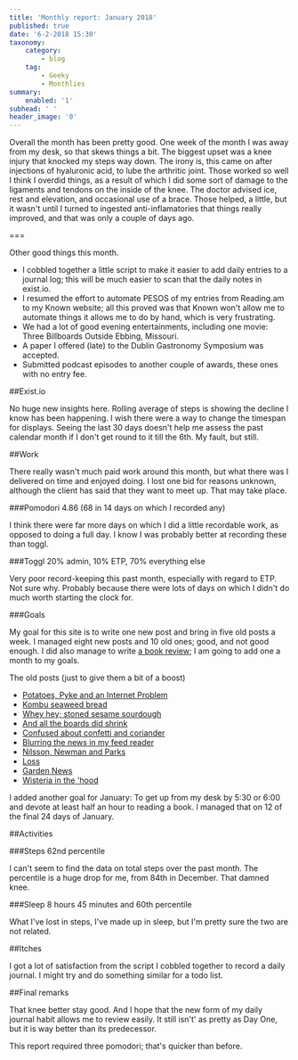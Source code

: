 ```yaml
---
title: 'Monthly report: January 2018'
published: true
date: '6-2-2018 15:30'
taxonomy:
    category:
        - blog
    tag:
        - Geeky
        - Monthlies
summary:
    enabled: '1'
subhead: ' '
header_image: '0'
---
```


Overall the month has been pretty good. One week of the month I was away from my desk, so that skews things a bit. The biggest upset was a knee injury that knocked my steps way down. The irony is, this came on after injections of hyaluronic acid, to lube the arthritic joint. Those worked so well I think I overdid things, as a result of which I did some sort of damage to the ligaments and tendons on the inside of the knee. The doctor advised ice, rest and elevation, and occasional use of a brace. Those helped, a little, but it wasn't until I turned to ingested anti-inflamatories that things really improved, and that was only a couple of days ago.

===

Other good things this month. 

* I cobbled together a little script to make it easier to add daily entries to a journal log; this will be much easier to scan that the daily notes in exist.io.
* I resumed the effort to automate PESOS of my entries from Reading.am to my Known website; all this proved was that Known won't allow me to automate things it allows me to do by hand, which is very frustrating.
* We had a lot of good evening entertainments, including one movie: Three Billboards Outside Ebbing, Missouri.
* A paper I offered (late) to the Dublin Gastronomy Symposium was accepted.
* Submitted podcast episodes to another couple of awards, these ones with no entry fee. 

##Exist.io

No huge new insights here. Rolling average of steps is showing the decline I know has been happening. I wish there were a way to change the timespan for displays. Seeing the last 30 days doesn't help me assess the past calendar month if I don't get round to it till the 6th. My fault, but still.

##Work

There really wasn't much paid work around this month, but what there was I delivered on time and enjoyed doing. I lost one bid for reasons unknown, although the client has said that they want to meet up. That may take place.

###Pomodori 4.86 (68 in 14 days on which I recorded any) 

I think there were far more days on which I did a little recordable work, as opposed to doing a full day. I know I was probably better at recording these than toggl.

###Toggl 20% admin, 10% ETP, 70% everything else

Very poor record-keeping this past month, especially with regard to ETP. Not sure why. Probably because there were lots of days on which I didn't do much worth starting the clock for.

###Goals

My goal for this site is to write one new post and bring in five old posts a week. I managed eight new posts and 10 old ones; good, and not good enough. I did also manage to write [a book review](https://www.jeremycherfas.net/blog/unbelievably-dystopian); I am going to add one a month to my goals.

The old posts (just to give them a bit of a boost)

* [Potatoes, Pyke and an Internet Problem](/blog/potatoes-pyke-and-an-internet-problem)
* [Kombu seaweed bread](/blog/kombu-seaweed-bread) 
* [Whey hey; stoned sesame sourdough](/blog/whey-hey-stoned-sesame-sourdough) 
* [And all the boards did shrink](/blog/and-all-the-boards-did-shrink) 
* [Confused about confetti and coriander](/blog/confused-about-confetti-and-coriander) 
* [Blurring the news in my feed reader](/blog/blurring-the-news-in-my-feed-reader) 
* [Nilsson, Newman and Parks](/blog/nilsson-newman-and-parks) 
* [Loss](/blog/loss) 
* [Garden News](/blog/garden-news) 
* [Wisteria in the 'hood](/blog/wisteria-in-the-hood) 

I added another goal for January: To get up from my desk by 5:30 or 6:00 and devote at least half an hour to reading a book. I managed that on 12 of the final 24 days of January.

##Activities

###Steps 62nd percentile

I can't seem to find the data on total steps over the past month. The percentile is a huge drop for me, from 84th in December. That damned knee.

###Sleep 8 hours 45 minutes and 60th percentile

What I've lost in steps, I've made up in sleep, but I'm pretty sure the two are not related.

##Itches

I got a lot of satisfaction from the script I cobbled together to record a daily journal. I might try and do something similar for a todo list.

##Final remarks

That knee better stay good. And I hope that the new form of my daily journal habit allows me to review easily. It still isn't' as pretty as Day One, but it is way better than its predecessor.

This report required three pomodori; that's quicker than before.
